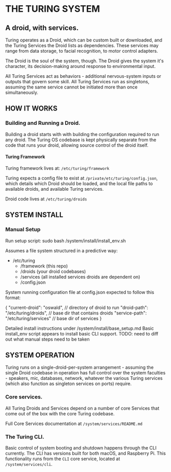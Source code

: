 # THE TURING SYSTEM

## A droid, with services.

Turing operates as a Droid, which can be custom built or downloaded, and the
Turing Services the Droid lists as dependencies. These services may range
from data storage, to facial recognition, to motor control adapters.

The Droid is the soul of the system, though. The Droid gives the system it's
character, its decision-making around response to environmental input.

All Turing Services act as behaviors - additional nervous-system inputs or
outputs that govern some skill. All Turing Services run as singletons, assuming
the same service cannot be initiated more than once simultaneously.

## HOW IT WORKS

### Building and Running a Droid.
Building a droid starts with with building the configuration required to run
any droid. The Turing OS codebase is kept physically separate from the code that
runs your droid, allowing source control of the droid itself.

#### Turing Framework
Turing framework lives at: `/etc/turing/framework`

Turing expects a config file to exist at `/private/etc/turing/config.json`, which
details which Droid should be loaded, and the local file paths to available
droids, and available Turing services.

Droid code lives at `/etc/turing/droids`


## SYSTEM INSTALL

### Manual Setup

Run setup script:
  sudo bash /system/install/install_env.sh

Assumes a file system structured in a predictive way:

+ /etc/turing
  + /framework (this repo)
  + /droids (your droid codebases)
  + /services (all installed services droids are dependent on)
  + /config.json

System running configuration file at config.json expected to follow this format:

  {
      "current-droid": "oswald",                // directory of droid to run
      "droid-path": "/etc/turing/droids",       // base dir that contains droids
      "service-path": "/etc/turing/services"    // base dir of services
  }

Detailed install instructions under /system/install/base_setup.md
Basic install_env script appears to install basic CLI support. TODO: need to
diff out what manual steps need to be taken


## SYSTEM OPERATION

Turing runs on a single-droid-per-system arrangement - assuming the single Droid
codebase in operation has full control over the system faculties - speakers, mic,
databases, network, whatever the various Turing services (which also function as
singleton services on ports) require.

### Core services.
All Turing Droids and Services depend on a number of core Services that come
out of the box with the core Turing codebase.

Full Core Services documentation at `/system/services/README.md`

### The Turing CLI.
Basic control of system booting and shutdown happens through the CLI currently.
The CLI has versions built for both macOS, and Raspberry Pi. This functionality
runs from the `CLI` core service, located at `/system/services/cli`.
